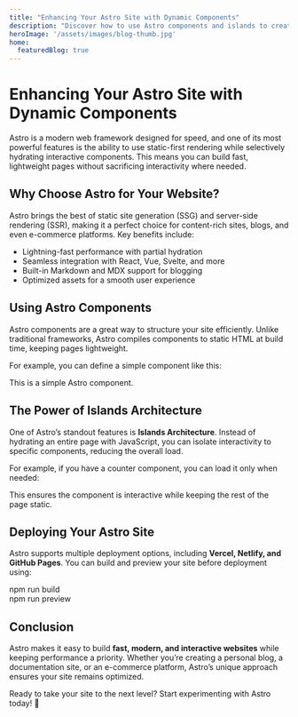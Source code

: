 ```yaml
---
title: "Enhancing Your Astro Site with Dynamic Components"
description: "Discover how to use Astro components and islands to create a faster, more interactive site."
heroImage: '/assets/images/blog-thumb.jpg'
home:
  featuredBlog: true
---
```


# Enhancing Your Astro Site with Dynamic Components  

Astro is a modern web framework designed for speed, and one of its most powerful features is the ability to use static-first rendering while selectively hydrating interactive components. This means you can build fast, lightweight pages without sacrificing interactivity where needed.  

## Why Choose Astro for Your Website?  

Astro brings the best of static site generation (SSG) and server-side rendering (SSR), making it a perfect choice for content-rich sites, blogs, and even e-commerce platforms. Key benefits include:  

- Lightning-fast performance with partial hydration  
- Seamless integration with React, Vue, Svelte, and more  
- Built-in Markdown and MDX support for blogging  
- Optimized assets for a smooth user experience  

## Using Astro Components  

Astro components are a great way to structure your site efficiently. Unlike traditional frameworks, Astro compiles components to static HTML at build time, keeping pages lightweight.  

For example, you can define a simple component like this:  

<site-title>This is a simple Astro component.</site-title>  

## The Power of Islands Architecture  

One of Astro’s standout features is **Islands Architecture**. Instead of hydrating an entire page with JavaScript, you can isolate interactivity to specific components, reducing the overall load.  

For example, if you have a counter component, you can load it only when needed:  

<Counter client:load />  

This ensures the component is interactive while keeping the rest of the page static.  

## Deploying Your Astro Site  

Astro supports multiple deployment options, including **Vercel, Netlify, and GitHub Pages**. You can build and preview your site before deployment using:  

npm run build  
npm run preview  

## Conclusion  

Astro makes it easy to build **fast, modern, and interactive websites** while keeping performance a priority. Whether you’re creating a personal blog, a documentation site, or an e-commerce platform, Astro’s unique approach ensures your site remains optimized.  

Ready to take your site to the next level? Start experimenting with Astro today! 🚀  
